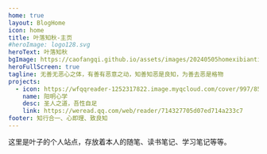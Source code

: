 ```yaml
---
home: true
layout: BlogHome
icon: home
title: 叶落知秋-主页
#heroImage: logo128.svg
heroText: 叶落知秋
bgImage: https://caofangqi.github.io/assets/images/20240505homexibiantianye.jpg
heroFullScreen: true
tagline: 无善无恶心之体，有善有恶意之动，知善知恶是良知，为善去恶是格物
projects:
  - icon: https://wfqqreader-1252317822.image.myqcloud.com/cover/997/853997/t6_853997.jpg
    name: 阳明心学
    desc: 圣人之道，吾性自足
    link: https://weread.qq.com/web/reader/714327705d07ed714a233c7
footer: 知行合一、心即理、致良知
---
```


这里是叶子的个人站点，存放着本人的随笔、读书笔记、学习笔记等等。
